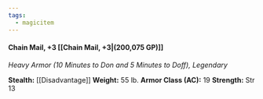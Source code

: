 ```yaml
---
tags:
  - magicitem
---
```

#### Chain Mail, +3 [[Chain Mail, +3|(200,075 GP)]]
*Heavy Armor (10 Minutes to Don and 5 Minutes to Doff), Legendary*

**Stealth:** [[Disadvantage]] **Weight:** 55 lb.
**Armor Class (AC):** 19
**Strength:** Str 13